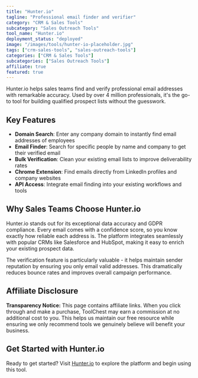 ```yaml
---
title: "Hunter.io"
tagline: "Professional email finder and verifier"
category: "CRM & Sales Tools"
subcategory: "Sales Outreach Tools"
tool_name: "Hunter.io"
deployment_status: "deployed"
image: "/images/tools/hunter-io-placeholder.jpg"
tags: ["crm-sales-tools", "sales-outreach-tools"]
categories: ["CRM & Sales Tools"]
subcategories: ["Sales Outreach Tools"]
affiliate: true
featured: true
---
```

Hunter.io helps sales teams find and verify professional email addresses with remarkable accuracy. Used by over 4 million professionals, it's the go-to tool for building qualified prospect lists without the guesswork.

## Key Features
- **Domain Search**: Enter any company domain to instantly find email addresses of employees
- **Email Finder**: Search for specific people by name and company to get their verified email
- **Bulk Verification**: Clean your existing email lists to improve deliverability rates
- **Chrome Extension**: Find emails directly from LinkedIn profiles and company websites
- **API Access**: Integrate email finding into your existing workflows and tools

## Why Sales Teams Choose Hunter.io
Hunter.io stands out for its exceptional data accuracy and GDPR compliance. Every email comes with a confidence score, so you know exactly how reliable each address is. The platform integrates seamlessly with popular CRMs like Salesforce and HubSpot, making it easy to enrich your existing prospect data.

The verification feature is particularly valuable - it helps maintain sender reputation by ensuring you only email valid addresses. This dramatically reduces bounce rates and improves overall campaign performance.


## Affiliate Disclosure

**Transparency Notice:** This page contains affiliate links. When you click through and make a purchase, ToolChest may earn a commission at no additional cost to you. This helps us maintain our free resource while ensuring we only recommend tools we genuinely believe will benefit your business.

## Get Started with Hunter.io

Ready to get started? Visit [Hunter.io](https://hunter.io) to explore the platform and begin using this tool.